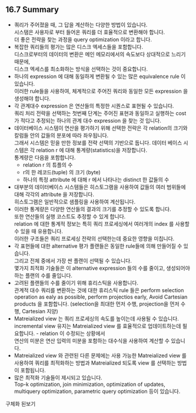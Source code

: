 ## 16.7 Summary

- 쿼리가 주어졌을 때, 그 답을 계산하는 다양한 방법이 있습니다.  
  시스탬은 사용자로 부터 들어온 쿼리를 더 효율적으로 변환해야 합니다.  
  더 좋은 전략을 찾는 과정을 query optimization 이라고 합니다.
- 복잡한 쿼리들의 평가는 많은 디스크 엑세스들을 포함합니다.  
  디스크로부터의 데이터의 변환은 메인 메모리에서의 속도보다 상대적으로 느리기 때문에,  
  디스크 엑세스를 최소화하는 방식을 선택하는 것이 중요합니다.
- 하나의 expression 에 대해 동일하게 변환될 수 있는 많은 equivalence rule 이 있습니다.  
  이러한 rule들을 사용하여, 체계적으로 주어진 쿼리와 동일한 모든 expression 을 생성해야 합니다.
- 각 관계대수 expression 은 연산들의 특정한 시퀀스로 표현될 수 있습니다.  
  쿼리 처리 전략을 선택하는 첫번째 단계는 주어진 표현과 동일하고 실행하는 cost 가 적다고 추정되는 하나의 관계 대수 expression 을 찾는 것 입니다.
- 데이터베이스 시스템이 연산을 평가하기 위해 선택한 전략은 각 relation의 크기와 칼럼들 안의 값들의 분포에 따라 좌우됩니다.  
  그래서 시스템은 믿을 만한 정보를 전략 선택의 기반으로 둡니다.  데이터 베이스 시스템은 각 relation r 에 대해 통계량(statistics)을 저장합니다.  
  통계량은 다음을 포함합니다. 
  - relation r 의 튜플의 수 
  - r의 한 레코드(tuple) 의 크기 (byte)
  - 하나의 특정 attribute 에 대해 r 에서 나타나는 distinct 한 값들의 수
- 대부분의 데이터베이스 시스템들은 히스토그램을 사용하여 값들의 여러 범위들에 대해 각각의 attribute 을 저장합니다.  
  히스토그램은 일반적으로 샘플링을 사용하여 계산됩니다.
- 이러한 통계량은 다양한 연산들의 결과의 크기를 추정할 수 있도록 합니다.  
  또한 연산들의 실행 코스트도 추정할 수 있게 합니다.  
  relation 에 대한 통계적 정보는 특히 쿼리 프로세싱에서 여러개의 index 를 사용할 수 있을 때 유용합니다.  
  이러한 구조들은 쿼리 프로세싱 전략의 선택한는데 중요한 영향을 미칩니다.
- 각 표현들에 대한 alternative 평가 플랜들은 동일한 rule들에 의해 만들어질 수 있습니다.  
  그리고 전체 중에서 가장 싼 플랜이 선택될 수 있습니다.  
  몇가지 최적화 기술들은 이  alternative expression 들의 수를 줄이고, 생성되어야 하는 플랜의 수를 줄입니다.
- 고려된 플랜들의 수를 줄이기 위해 휴리스틱을 사용합니다.  
  관계적 대수 쿼리를 변환하는 것에 대한 휴리스틱 rule 들은 perform selection operation as ealy as possible, perform projectios early, Avoid Cartesian products  을 포함합니다. (selection을 최대한 먼저 수행, projection을 먼저 수행, Cartesian 지양)
- Matreialized view 는 쿼리 프로세싱의 속도를 높이는데 사용될 수 있습니다.  
  incremental view 유지는 Matreialized view 를 효율적으로 업데이트하는데 필요합니다. - relation 이 수정되는 상황에서  
  연산의 미분은 연산 입력의 미분을 포함하는 대수식을 사용하여 계산할 수 있습니다.
- Matreialized view 와 관련된 다른 문제에는 사용 가능한 Matreialized view 를 사용하여 쿼리를 최적화하는 방법과 Matreialized 되도록 view 를 선택하는 방법이 포함됩니다.
- 많은 최적화 기술들이 제시되고 있습니다.  
  Top-k optimization, join minimization, optimization of updates, multiquery optimization, parametric query optimization 등이 있습니다.



구체화 된보기